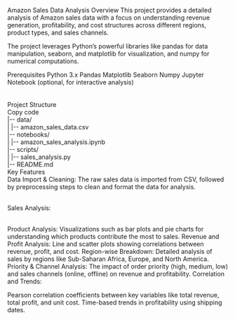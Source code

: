 Amazon Sales Data Analysis
Overview
This project provides a detailed analysis of Amazon sales data with a focus on understanding revenue generation, profitability, and cost structures across different regions, product types, and sales channels.

The project leverages Python’s powerful libraries like pandas for data manipulation, seaborn, and matplotlib for visualization, and numpy for numerical computations.

Prerequisites
Python 3.x
Pandas
Matplotlib
Seaborn
Numpy
Jupyter Notebook (optional, for interactive analysis)
</br></br></br>
Project Structure</br>
Copy code</br>
|-- data/</br>
|   |-- amazon_sales_data.csv</br>
|-- notebooks/</br>
|   |-- amazon_sales_analysis.ipynb</br>
|-- scripts/</br>
|   |-- sales_analysis.py</br>
|-- README.md</br>
Key Features</br>
Data Import & Cleaning: The raw sales data is imported from CSV, followed by preprocessing steps to clean and format the data for analysis.</br></br>

Sales Analysis:</br></br>

Product Analysis: Visualizations such as bar plots and pie charts for understanding which products contribute the most to sales.
Revenue and Profit Analysis: Line and scatter plots showing correlations between revenue, profit, and cost.
Region-wise Breakdown: Detailed analysis of sales by regions like Sub-Saharan Africa, Europe, and North America.
Priority & Channel Analysis: The impact of order priority (high, medium, low) and sales channels (online, offline) on revenue and profitability.
Correlation and Trends:

Pearson correlation coefficients between key variables like total revenue, total profit, and unit cost.
Time-based trends in profitability using shipping dates.
